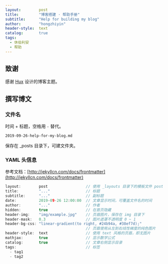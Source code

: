 ```yaml
---
layout:        post
title:         "博客搭建 · 帮助手册"
subtitle:      "Help for building my blog"
author:        "hongzhiyin"
header-style:  text
catalog:       true
tags:
  - 休伯利安
  - 帮助
---
```


## 致谢

感谢 [Hux](https://huangxuan.me) 设计的博客主题。

## 撰写博文

### 文件名

时间 + 标题，空格用 `-` 替代。

```
2019-09-26-help-for-my-blog.md
```

保存在 _posts 目录下，可建文件夹。

### YAML 头信息

参考文档：[http://jekyllcn.com/docs/frontmatter](http://jekyllcn.com/docs/frontmatter) 

```c
layout:        post                 // 使用 _layouts 目录下的模板文件 post
title:         "..."                // 标题
subtitle:      "..."                // 副标题
date:          2019-09-26 12:00:00  // 文章显示时间，可覆盖文件名的时间
author:        "..."                // 作者
hidden:        true                 // 在首页隐藏
header-img:    "img/example.jpg"    // 页眉图片，保存在 img 目录下
header-mask:   0.3                  // 图片遮罩不透明度 0 ~ 1
header-bg-css: "linear-gradient(to right, #24b94a, #38ef7d);"
                                    // 页眉使用从左到右线性梯度的纯色图片
header-style:  text                 // 使用 text 风格的页眉，即无图片
mathjax:       true                 // 显示数学公式
catalog:       true                 // 文章右侧显示目录
tags:                               // 标签
  - tag1
  - tag2
```

